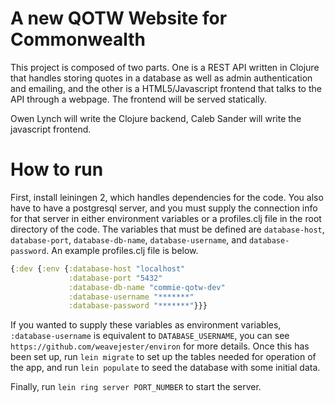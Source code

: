 # A new QOTW Website for Commonwealth

This project is composed of two parts. One is a REST API written in Clojure that handles storing quotes in a database as well as admin authentication and emailing, and the other is a HTML5/Javascript frontend that talks to the API through a webpage. The frontend will be served statically.

Owen Lynch will write the Clojure backend, Caleb Sander will write the javascript frontend.

# How to run

First, install leiningen 2, which handles dependencies for the code. You also have to have a postgresql server, and you must supply the connection info for that server in either environment variables or a profiles.clj file in the root directory of the code. The variables that must be defined are `database-host`, `database-port`, `database-db-name`, `database-username`, and `database-password`. An example profiles.clj file is below.

```clojure
{:dev {:env {:database-host "localhost"
             :database-port "5432"
             :database-db-name "commie-qotw-dev"
             :database-username "*******"
             :database-password "*******"}}}
```

If you wanted to supply these variables as environment variables, `:database-username` is equivalent to `DATABASE_USERNAME`, you can see `https://github.com/weavejester/environ` for more details. Once this has been set up, run `lein migrate` to set up the tables needed for operation of the app, and run `lein populate` to seed the database with some initial data.

Finally, run `lein ring server PORT_NUMBER` to start the server.
